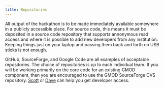 ```yaml
---
title: Repositories
---
```


All output of the hackathon is to be made immediately available
somewhere in a publicly accessible place. For source code, this means it
must be deposited in a source code repository that supports annonymous
read access and where it is possible to add new developers from any
institution. Keeping things just on your laptop and passing them back
and forth on USB sticks is not enough.

GitHub, SourceForge, and Google Code are all examples of acceptable
repositories. The choice of repositories is up to each individual team.
If you will be working primarily on the core code for an existing GMOD
component, then you are encouraged to use the GMOD SourceForge CVS
repository. [Scott](User:Scott@scottcain.net "wikilink") or
[Dave](Dave "wikilink") can help you get developer access.
